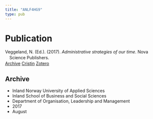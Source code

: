 ```yaml
---
title: "ANLF4HG9"
type: pub
---
```

<h1>Publication</h1>
<article id="csl-bib-container-ANLF4HG9" class="csl-bib-container">
  <div class="csl-bib-body" style="line-height: 1.35; padding-left: 1em; text-indent:-1em;">
  <div class="csl-entry">Veggeland, N. (Ed.). (2017). <i>Administrative strategies of our time</i>. Nova Science Publishers.</div>
</div>
  <div class="csl-bib-buttons">
    <a href="#taxonomy-article-ANLF4HG9" class="csl-bib-button">Archive</a>
    <a href="https://app.cristin.no/results/show.jsf?id=1483844" alt="Cristin URL" class="csl-bib-button">Cristin</a>
    <a href="http://zotero.org/groups/5402882/items/ANLF4HG9" alt="Zotero URL" class="csl-bib-button">Zotero</a>
  </div>
  <div id="csl-bib-meta-container-ANLF4HG9"></div>
</article>
<div id="csl-bib-meta-ANLF4HG9" class="csl-bib-meta">
  <article id="taxonomy-article-ANLF4HG9" class="taxonomy-article">
    <h1>Archive</h1>
    <ul>
      <li>Inland Norway University of Applied Sciences</li>
      <li>Inland School of Business and Social Sciences</li>
      <li>Department of Organisation, Leadership and Management</li>
      <li>2017</li>
      <li>August</li>
    </ul>
  </article>
</div>
